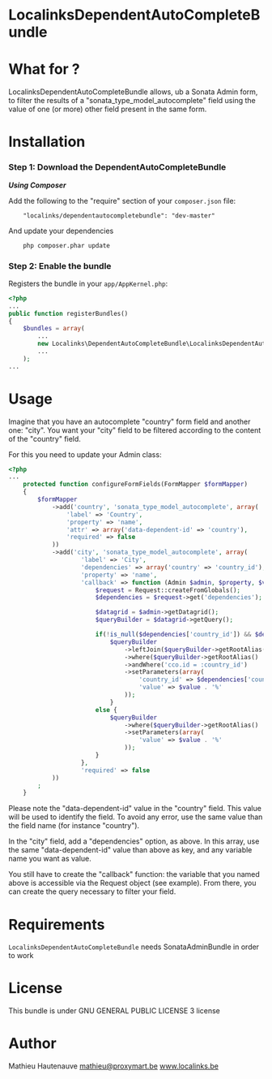 LocalinksDependentAutoCompleteBundle
====================================

What for ?
==========

LocalinksDependentAutoCompleteBundle allows, ub a Sonata Admin form, to filter the results of a "sonata_type_model_autocomplete" field using the value of one (or more) other field present in the same form.


Installation
============

### Step 1: Download the DependentAutoCompleteBundle

***Using Composer***

Add the following to the "require" section of your `composer.json` file:

```
    "localinks/dependentautocompletebundle": "dev-master"
```

And update your dependencies

```
    php composer.phar update
```

### Step 2: Enable the bundle

Registers the bundle in your `app/AppKernel.php`:

```php
<?php
...
public function registerBundles()
{
    $bundles = array(
        ...
        new Localinks\DependentAutoCompleteBundle\LocalinksDependentAutoCompleteBundle(),
        ...
    );
...
```


Usage
=====


Imagine that you have an autocomplete "country" form field and another one: "city". You want your "city" field to be filtered according to the content of the "country" field.

For this you need to update your Admin class:

```php
<?php
...
    protected function configureFormFields(FormMapper $formMapper)
    {
        $formMapper
            ->add('country', 'sonata_type_model_autocomplete', array(
                'label' => 'Country',
                'property' => 'name',
                'attr' => array('data-dependent-id' => 'country'),
                'required' => false
            ))
            ->add('city', 'sonata_type_model_autocomplete', array(
                    'label' => 'City',
                    'dependencies' => array('country' => 'country_id'),
                    'property' => 'name',
                    'callback' => function (Admin $admin, $property, $value) {
                        $request = Request::createFromGlobals();
                        $dependencies = $request->get('dependencies');

                        $datagrid = $admin->getDatagrid();
                        $queryBuilder = $datagrid->getQuery();

                        if(!is_null($dependencies['country_id']) && $dependencies['country_id'] !== "") {
                            $queryBuilder
                                ->leftJoin($queryBuilder->getRootAlias() . '.country', 'cco')
                                ->where($queryBuilder->getRootAlias() . '.' .$property . ' LIKE :value')
                                ->andWhere('cco.id = :country_id')
                                ->setParameters(array(
                                    'country_id' => $dependencies['country_id'],
                                    'value' => $value . '%'
                                ));
                            }
                        else {
                            $queryBuilder
                                ->where($queryBuilder->getRootAlias() . '.' .$property . ' LIKE :value')
                                ->setParameters(array(
                                    'value' => $value . '%'
                                ));
                        }
                    },
                    'required' => false
            ))
        ;
    }
```

Please note the "data-dependent-id" value in the "country" field. This value will be used to identify the field. To avoid any error, use the same value than the field name (for instance "country").

In the "city" field, add a "dependencies" option, as above. In this array, use the same "data-dependent-id" value than above as key, and any variable name you want as value.

You still have to create the "callback" function: the variable that you named above is accessible via the Request object (see example). From there, you can create the query necessary to filter your field.


Requirements
============

`LocalinksDependentAutoCompleteBundle` needs SonataAdminBundle in order to work

License
=======

This bundle is under GNU GENERAL PUBLIC LICENSE 3 license

Author
======

Mathieu Hautenauve
mathieu@proxymart.be
www.localinks.be